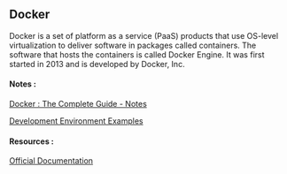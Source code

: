 ## Docker

Docker is a set of platform as a service (PaaS) products that use OS-level virtualization to deliver software in packages called containers. The software that hosts the containers is called Docker Engine. It was first started in 2013 and is developed by Docker, Inc.

#### Notes :

[Docker : The Complete Guide - Notes](sgrider/index.md)

[Development Environment Examples](dev_env.md)

#### Resources :

[Official Documentation](https://docs.docker.com/)


